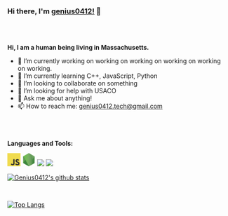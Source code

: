 ### Hi there, I'm [genius0412!](https://github.com/genius0412) 👋

<br />
<br />

**Hi, I am a human being living in Massachusetts.**

- 🔭 I’m currently working on working on working on working on working on working.
- 🌱 I’m currently learning C++, JavaScript, Python
- 👯 I’m looking to collaborate on something
- 🤔 I’m looking for help with USACO
- 💬 Ask me about anything!
- 📫 How to reach me: genius0412.tech@gmail.com

<br />
<br />

**Languages and Tools:**  

<code><img height="30" src="https://raw.githubusercontent.com/github/explore/80688e429a7d4ef2fca1e82350fe8e3517d3494d/topics/javascript/javascript.png"></code>
<code><img height="30" src="https://raw.githubusercontent.com/github/explore/80688e429a7d4ef2fca1e82350fe8e3517d3494d/topics/nodejs/nodejs.png"></code>
<code><img height="30" src="https://w7.pngwing.com/pngs/724/306/png-transparent-c-logo-c-programming-language-icon-letter-c-blue-logo-computer-program.png"></code>
<code><img height="30" src="https://upload.wikimedia.org/wikipedia/commons/1/18/ISO_C%2B%2B_Logo.svg"></code>


[![Genius0412's github stats](https://github-readme-stats.anuraghazra1.vercel.app/api?username=genius0412&show_icons=true&title_color=fff&icon_color=79ff97&text_color=9f9f9f&bg_color=151515)](https://github.com/genius0412)

<br />

[![Top Langs](https://github-readme-stats.vercel.app/api/top-langs/?username=genius0412&layout=compact)](https://github.com/anuraghazra/github-readme-stats)
